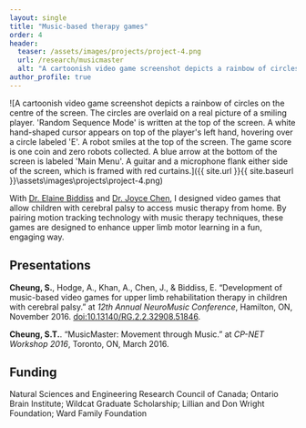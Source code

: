 ```yaml
---
layout: single
title: "Music-based therapy games"
order: 4
header:
  teaser: /assets/images/projects/project-4.png
  url: /research/musicmaster
  alt: "A cartoonish video game screenshot depicts a rainbow of circles on the centre of the screen. The circles are overlaid on a real picture of a smiling player. 'Random Sequence Mode' is written at the top of the screen. A white hand-shaped cursor appears on top of the player's left hand, hovering over a circle labeled 'E'. A robot smiles at the top of the screen. The game score is one coin and zero robots collected. A blue arrow at the bottom of the screen is labeled 'Main Menu'. A guitar and a microphone flank either side of the screen, which is framed with red curtains."
author_profile: true
---
```

![A cartoonish video game screenshot depicts a rainbow of circles on the centre of the screen. The circles are overlaid on a real picture of a smiling player. 'Random Sequence Mode' is written at the top of the screen. A white hand-shaped cursor appears on top of the player's left hand, hovering over a circle labeled 'E'. A robot smiles at the top of the screen. The game score is one coin and zero robots collected. A blue arrow at the bottom of the screen is labeled 'Main Menu'. A guitar and a microphone flank either side of the screen, which is framed with red curtains.]({{ site.url }}{{ site.baseurl }}\assets\images\projects\project-4.png)

With [Dr. Elaine Biddiss](https://hollandbloorview.ca/staff/elaine-biddiss-masc-phd) and [Dr. Joyce Chen](https://kpe.utoronto.ca/faculty/chen-joyce), I designed video games that allow children with cerebral palsy to access music therapy from home. By pairing motion tracking technology with music therapy techniques, these games are designed to enhance upper limb motor learning in a fun, engaging way.


## Presentations
**Cheung, S.**, Hodge, A., Khan, A., Chen, J., & Biddiss, E. “Development of music-based video games for upper limb rehabilitation therapy in children with cerebral palsy.” at *12th Annual NeuroMusic Conference*, Hamilton, ON, November 2016. [doi:10.13140/RG.2.2.32908.51846](http://dx.doi.org/10.13140/RG.2.2.32908.51846).

**Cheung, S.T.**. “MusicMaster: Movement through Music.” at *CP-NET Workshop 2016*, Toronto, ON, March 2016.

## Funding
Natural Sciences and Engineering Research Council of Canada; Ontario Brain Institute; Wildcat Graduate Scholarship; Lillian and Don Wright Foundation; Ward Family Foundation
